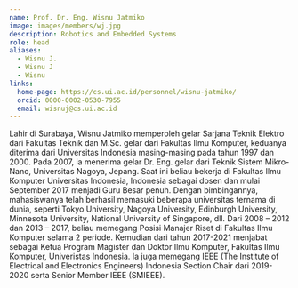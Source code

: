 ```yaml
---
name: Prof. Dr. Eng. Wisnu Jatmiko
image: images/members/wj.jpg
description: Robotics and Embedded Systems
role: head
aliases:
  - Wisnu J.
  - Wisnu J
  - Wisnu
links:
  home-page: https://cs.ui.ac.id/personnel/wisnu-jatmiko/
  orcid: 0000-0002-0530-7955
  email: wisnuj@cs.ui.ac.id
---
```


Lahir di Surabaya, Wisnu Jatmiko memperoleh gelar Sarjana Teknik Elektro dari Fakultas Teknik dan M.Sc. gelar dari Fakultas Ilmu Komputer, keduanya diterima dari Universitas Indonesia masing-masing pada tahun 1997 dan 2000. Pada 2007, ia menerima gelar Dr. Eng. gelar dari Teknik Sistem Mikro-Nano, Universitas Nagoya, Jepang. Saat ini beliau bekerja di Fakultas Ilmu Komputer Universitas Indonesia, Indonesia sebagai dosen dan mulai September 2017 menjadi Guru Besar penuh. Dengan bimbingannya, mahasiswanya telah berhasil memasuki beberapa universitas ternama di dunia, seperti Tokyo University, Nagoya University, Edinburgh University, Minnesota University, National University of Singapore, dll. Dari 2008 – 2012 dan 2013 – 2017, beliau memegang Posisi Manajer Riset di Fakultas Ilmu Komputer selama 2 periode. Kemudian dari tahun 2017-2021 menjabat sebagai Ketua Program Magister dan Doktor Ilmu Komputer, Fakultas Ilmu Komputer, Univeristas Indonesia. Ia juga memegang IEEE (The Institute of Electrical and Electronics Engineers) Indonesia Section Chair dari 2019-2020 serta Senior Member IEEE (SMIEEE).
